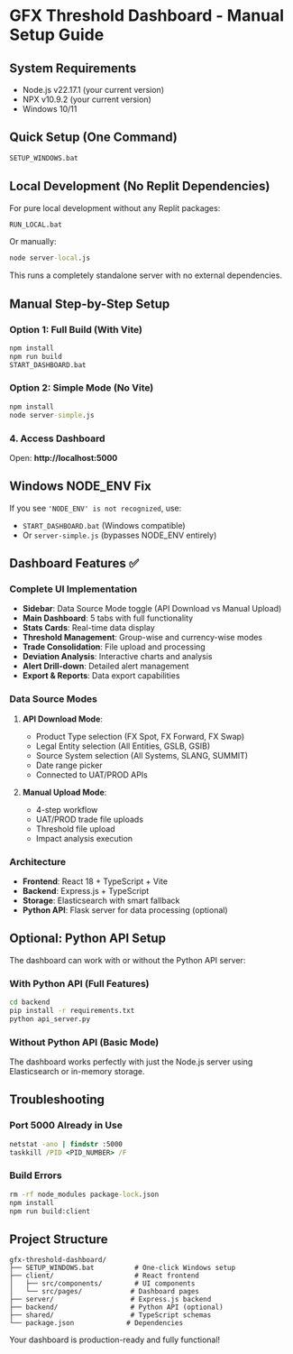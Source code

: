 # GFX Threshold Dashboard - Manual Setup Guide

## System Requirements
- Node.js v22.17.1 (your current version)
- NPX v10.9.2 (your current version)
- Windows 10/11

## Quick Setup (One Command)

```cmd
SETUP_WINDOWS.bat
```

## Local Development (No Replit Dependencies)

For pure local development without any Replit packages:

```cmd
RUN_LOCAL.bat
```

Or manually:
```cmd
node server-local.js
```

This runs a completely standalone server with no external dependencies.

## Manual Step-by-Step Setup

### Option 1: Full Build (With Vite)
```cmd
npm install
npm run build
START_DASHBOARD.bat
```

### Option 2: Simple Mode (No Vite)
```cmd
npm install
node server-simple.js
```

### 4. Access Dashboard
Open: **http://localhost:5000**

## Windows NODE_ENV Fix

If you see `'NODE_ENV' is not recognized`, use:
- `START_DASHBOARD.bat` (Windows compatible)
- Or `server-simple.js` (bypasses NODE_ENV entirely)

## Dashboard Features ✅

### **Complete UI Implementation**
- **Sidebar**: Data Source Mode toggle (API Download vs Manual Upload)
- **Main Dashboard**: 5 tabs with full functionality
- **Stats Cards**: Real-time data display
- **Threshold Management**: Group-wise and currency-wise modes
- **Trade Consolidation**: File upload and processing
- **Deviation Analysis**: Interactive charts and analysis
- **Alert Drill-down**: Detailed alert management
- **Export & Reports**: Data export capabilities

### **Data Source Modes**
1. **API Download Mode**:
   - Product Type selection (FX Spot, FX Forward, FX Swap)
   - Legal Entity selection (All Entities, GSLB, GSIB)
   - Source System selection (All Systems, SLANG, SUMMIT)
   - Date range picker
   - Connected to UAT/PROD APIs

2. **Manual Upload Mode**:
   - 4-step workflow
   - UAT/PROD trade file uploads
   - Threshold file upload
   - Impact analysis execution

### **Architecture**
- **Frontend**: React 18 + TypeScript + Vite
- **Backend**: Express.js + TypeScript
- **Storage**: Elasticsearch with smart fallback
- **Python API**: Flask server for data processing (optional)

## Optional: Python API Setup

The dashboard can work with or without the Python API server:

### With Python API (Full Features)
```cmd
cd backend
pip install -r requirements.txt
python api_server.py
```

### Without Python API (Basic Mode)
The dashboard works perfectly with just the Node.js server using Elasticsearch or in-memory storage.

## Troubleshooting

### Port 5000 Already in Use
```cmd
netstat -ano | findstr :5000
taskkill /PID <PID_NUMBER> /F
```

### Build Errors
```cmd
rm -rf node_modules package-lock.json
npm install
npm run build:client
```

## Project Structure

```
gfx-threshold-dashboard/
├── SETUP_WINDOWS.bat          # One-click Windows setup
├── client/                    # React frontend
│   ├── src/components/        # UI components
│   └── src/pages/            # Dashboard pages
├── server/                   # Express.js backend
├── backend/                  # Python API (optional)
├── shared/                   # TypeScript schemas
└── package.json             # Dependencies
```

Your dashboard is production-ready and fully functional!